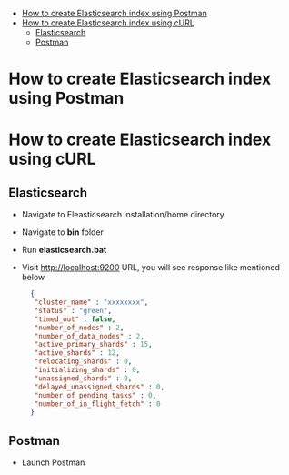 - [How to create Elasticsearch index using Postman](#how-to-create-elasticsearch-index-using-postman)
- [How to create Elasticsearch index using cURL](#how-to-create-elasticsearch-index-using-curl)
  - [Elasticsearch](#elasticsearch)
  - [Postman](#postman)



# How to create Elasticsearch index using Postman
# How to create Elasticsearch index using cURL

## Elasticsearch
- Navigate to Eleasticsearch installation/home directory
- Navigate to **bin** folder
- Run **elasticsearch.bat**
- Visit [http://localhost:9200](http://localhost:9200) URL, you will see response like mentioned below

  ```json
    {
     "cluster_name" : "xxxxxxxx",
     "status" : "green",
     "timed_out" : false,
     "number_of_nodes" : 2,
     "number_of_data_nodes" : 2,
     "active_primary_shards" : 15,
     "active_shards" : 12,
     "relocating_shards" : 0,
     "initializing_shards" : 0,
     "unassigned_shards" : 0,
     "delayed_unassigned_shards" : 0,
     "number_of_pending_tasks" : 0,
     "number_of_in_flight_fetch" : 0
    }
  ```

## Postman
- Launch Postman
